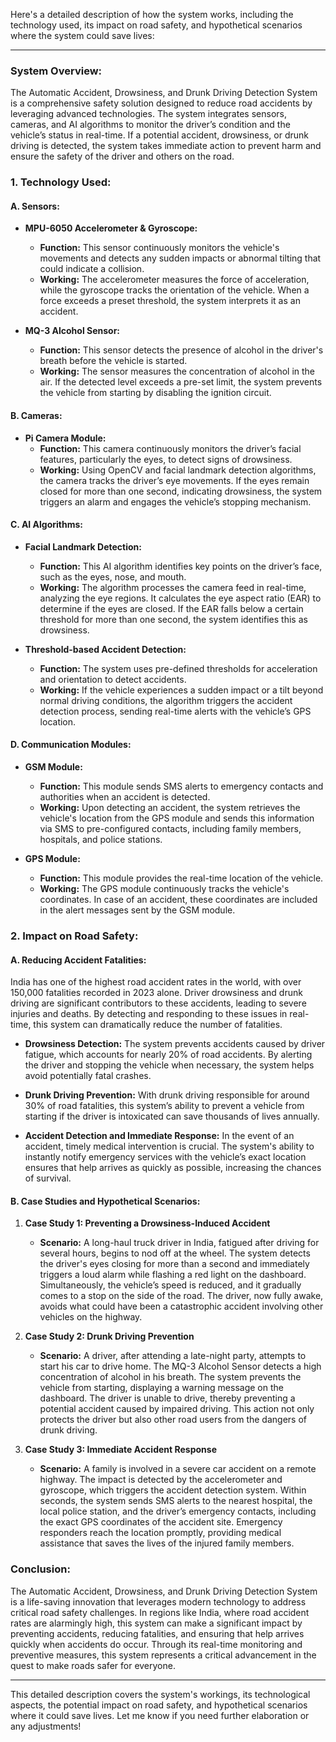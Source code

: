 Here's a detailed description of how the system works, including the technology used, its impact on road safety, and hypothetical scenarios where the system could save lives:

---

### **System Overview:**

The Automatic Accident, Drowsiness, and Drunk Driving Detection System is a comprehensive safety solution designed to reduce road accidents by leveraging advanced technologies. The system integrates sensors, cameras, and AI algorithms to monitor the driver’s condition and the vehicle’s status in real-time. If a potential accident, drowsiness, or drunk driving is detected, the system takes immediate action to prevent harm and ensure the safety of the driver and others on the road.

### **1. Technology Used:**

#### **A. Sensors:**
- **MPU-6050 Accelerometer & Gyroscope:**
  - **Function:** This sensor continuously monitors the vehicle's movements and detects any sudden impacts or abnormal tilting that could indicate a collision.
  - **Working:** The accelerometer measures the force of acceleration, while the gyroscope tracks the orientation of the vehicle. When a force exceeds a preset threshold, the system interprets it as an accident.

- **MQ-3 Alcohol Sensor:**
  - **Function:** This sensor detects the presence of alcohol in the driver's breath before the vehicle is started.
  - **Working:** The sensor measures the concentration of alcohol in the air. If the detected level exceeds a pre-set limit, the system prevents the vehicle from starting by disabling the ignition circuit.

#### **B. Cameras:**
- **Pi Camera Module:**
  - **Function:** This camera continuously monitors the driver’s facial features, particularly the eyes, to detect signs of drowsiness.
  - **Working:** Using OpenCV and facial landmark detection algorithms, the camera tracks the driver’s eye movements. If the eyes remain closed for more than one second, indicating drowsiness, the system triggers an alarm and engages the vehicle’s stopping mechanism.

#### **C. AI Algorithms:**
- **Facial Landmark Detection:**
  - **Function:** This AI algorithm identifies key points on the driver’s face, such as the eyes, nose, and mouth.
  - **Working:** The algorithm processes the camera feed in real-time, analyzing the eye regions. It calculates the eye aspect ratio (EAR) to determine if the eyes are closed. If the EAR falls below a certain threshold for more than one second, the system identifies this as drowsiness.

- **Threshold-based Accident Detection:**
  - **Function:** The system uses pre-defined thresholds for acceleration and orientation to detect accidents.
  - **Working:** If the vehicle experiences a sudden impact or a tilt beyond normal driving conditions, the algorithm triggers the accident detection process, sending real-time alerts with the vehicle’s GPS location.

#### **D. Communication Modules:**
- **GSM Module:**
  - **Function:** This module sends SMS alerts to emergency contacts and authorities when an accident is detected.
  - **Working:** Upon detecting an accident, the system retrieves the vehicle's location from the GPS module and sends this information via SMS to pre-configured contacts, including family members, hospitals, and police stations.

- **GPS Module:**
  - **Function:** This module provides the real-time location of the vehicle.
  - **Working:** The GPS module continuously tracks the vehicle's coordinates. In case of an accident, these coordinates are included in the alert messages sent by the GSM module.

### **2. Impact on Road Safety:**

#### **A. Reducing Accident Fatalities:**
India has one of the highest road accident rates in the world, with over 150,000 fatalities recorded in 2023 alone. Driver drowsiness and drunk driving are significant contributors to these accidents, leading to severe injuries and deaths. By detecting and responding to these issues in real-time, this system can dramatically reduce the number of fatalities.

- **Drowsiness Detection:** The system prevents accidents caused by driver fatigue, which accounts for nearly 20% of road accidents. By alerting the driver and stopping the vehicle when necessary, the system helps avoid potentially fatal crashes.
  
- **Drunk Driving Prevention:** With drunk driving responsible for around 30% of road fatalities, this system’s ability to prevent a vehicle from starting if the driver is intoxicated can save thousands of lives annually.

- **Accident Detection and Immediate Response:** In the event of an accident, timely medical intervention is crucial. The system's ability to instantly notify emergency services with the vehicle’s exact location ensures that help arrives as quickly as possible, increasing the chances of survival.

#### **B. Case Studies and Hypothetical Scenarios:**

1. **Case Study 1: Preventing a Drowsiness-Induced Accident**
   - **Scenario:** A long-haul truck driver in India, fatigued after driving for several hours, begins to nod off at the wheel. The system detects the driver's eyes closing for more than a second and immediately triggers a loud alarm while flashing a red light on the dashboard. Simultaneously, the vehicle’s speed is reduced, and it gradually comes to a stop on the side of the road. The driver, now fully awake, avoids what could have been a catastrophic accident involving other vehicles on the highway.

2. **Case Study 2: Drunk Driving Prevention**
   - **Scenario:** A driver, after attending a late-night party, attempts to start his car to drive home. The MQ-3 Alcohol Sensor detects a high concentration of alcohol in his breath. The system prevents the vehicle from starting, displaying a warning message on the dashboard. The driver is unable to drive, thereby preventing a potential accident caused by impaired driving. This action not only protects the driver but also other road users from the dangers of drunk driving.

3. **Case Study 3: Immediate Accident Response**
   - **Scenario:** A family is involved in a severe car accident on a remote highway. The impact is detected by the accelerometer and gyroscope, which triggers the accident detection system. Within seconds, the system sends SMS alerts to the nearest hospital, the local police station, and the driver’s emergency contacts, including the exact GPS coordinates of the accident site. Emergency responders reach the location promptly, providing medical assistance that saves the lives of the injured family members.

### **Conclusion:**
The Automatic Accident, Drowsiness, and Drunk Driving Detection System is a life-saving innovation that leverages modern technology to address critical road safety challenges. In regions like India, where road accident rates are alarmingly high, this system can make a significant impact by preventing accidents, reducing fatalities, and ensuring that help arrives quickly when accidents do occur. Through its real-time monitoring and preventive measures, this system represents a critical advancement in the quest to make roads safer for everyone.

--- 

This detailed description covers the system's workings, its technological aspects, the potential impact on road safety, and hypothetical scenarios where it could save lives. Let me know if you need further elaboration or any adjustments!
